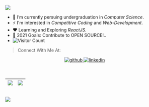 ![](TITLE_.gif)

- 🔭 I’m currently persuing undergraduation in *Computer Science*.
- ⚡ I'm interested in _*Competitive Coding*_ and _*Web-Development*_.
- ❤️ Learning and Exploring _*ReactJS*_.
- 🥅 2021 Goals: Contribute to OPEN SOURCE!..
- ![Visitor Count](https://profile-counter.glitch.me/wadermanasi/count.svg)

> Connect With Me At:

<p align="center">
<a href="https://github.com/WaderManasi/" target="_blank">
  <img src=https://img.shields.io/badge/github-%2324292e.svg?&style=for-the-badge&logo=github&logoColor=white alt=github style="margin-bottom: 5px;" />
</a>

<a href="https://www.linkedin.com/in/manasiwader/" target="_blank">
  <img src=https://img.shields.io/badge/linkedin-%231E77B5.svg?&style=for-the-badge&logo=linkedin&logoColor=white alt=linkedin style="margin-bottom: 5px;" />
</a>
</p>

<br />


|<img  src="https://github-readme-stats.vercel.app/api?username=wadermanasi&show_icons=true&theme=highcontrast"/>|<img  src="https://github-readme-streak-stats.herokuapp.com/?user=WaderManasi&theme=highcontrast&ring=cccc00&fire=cccc00&currStreakLabel=00e6e6&sideLabels=e6e600"/>|
|---|---|


<br/>


<img src="https://github-readme-stats.vercel.app/api/top-langs/?username=Wadermanasi&layout=compact&title_color=000&text_color=000&bg_color=e6e6e6&langs_count=8&hide_border=false&hide=Ruby,Batchfile" />
